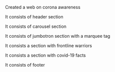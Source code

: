 Created a web on corona awareness

It consists of header section

It consists of carousel section

It consists of jumbotron section with a marquee tag

It consists a section with frontline warriors

It consists a section with covid-19 facts

It consists of footer
